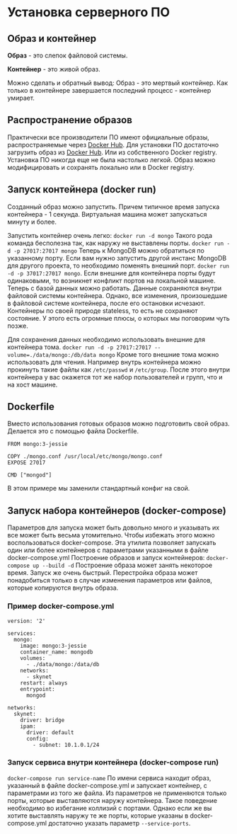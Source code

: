 # Установка серверного ПО

## Образ и контейнер
__Образ__ - это слепок файловой системы.

__Контейнер__ - это живой образ.

Можно сделать и обратный вывод:
Образ - это мертвый контейнер. Как только в контейнере завершается последний процесс - контейнер умирает.

## Распространение образов
Практически все производители ПО имеют официальные образы, распространяемые через [Docker Hub](https://hub.docker.com/).
Для установки ПО достаточно загрузить образ из [Docker Hub](https://hub.docker.com/). Или из собственного Docker registry.
Установка ПО никогда еще не была настолько легкой.
Образ можно модифицировать и сохранять локально или в Docker registry.

## Запуск контейнера (docker run)
Созданный образ можно запустить. Причем типичное время запуска контейнера - 1 секунда.
Виртуальная машина может запускаться минуту и более.

Запустить контейнер очень легко:
```docker run -d mongo```
Такого рода команда бесполезна так, как наружу не выставлены порты.
```docker run -d -p 27017:27017 mongo```
Теперь к MongoDB можно обратиться по указанному порту.
Если вам нужно запустить другой инстанс MongoDB для другого проекта, то необходимо поменять внешний порт. 
```docker run -d -p 37017:27017 mongo```. 
Если внешние для контейнера порты будут одинаковыми, то возникнет конфликт портов на локальной машине.
Теперь с базой данных можно работать. Данные сохраняются внутри файловой системы контейнера. Однако, все изменения, произошедшие в файловой системе контейнера, после его остановки исчезают. Контейнеры по своей природе stateless, то есть не сохраняют состояние. У этого есть огромные плюсы, о которых мы поговорим чуть позже.

Для сохранения данных необходимо использовать внешние для контейнера тома.
`docker run -d -p 27017:27017 --volume=./data/mongo:/db/data mongo`
Кроме того внешние тома можно использовать для чтения. Например внутрь контейнера можно прокинуть такие файлы как `/etc/passwd` и `/etc/group`. После этого внутри контейнера у вас окажется тот же набор пользователей и групп, что и на хост машине.


## Dockerfile
Вместо использования готовых образов можно подготовить свой образ.
Делается это с помощью файла Dockerfile.

```dockerfile=
FROM mongo:3-jessie

COPY ./mongo.conf /usr/local/etc/mongo/mongo.conf
EXPOSE 27017

CMD ["mongod"]
```
В этом примере мы заменили стандартный конфиг на свой.

## Запуск набора контейнеров (docker-compose)
Параметров для запуска может быть довольно много и указывать их все может быть весьма утомительно.
Чтобы избежать этого можно воспользоваться docker-compose. Эта утилита позволяет запускать один или более контейнеров с параметрами указанными в файле docker-compose.yml
Построение образов и запуск контейнеров: `docker-compose up --build -d`
Построение образа может занять некоторое время. Запуск же очень быстрый. Перестройка образа может понадобиться только в случае изменения параметров или файлов, которые копируются внутрь образа.

### Пример docker-compose.yml

```dockerfile=
version: '2'

services:
  mongo:
    image: mongo:3-jessie
    container_name: mongodb
    volumes:
      - ./data/mongo:/data/db
    networks:
      - skynet
    restart: always
    entrypoint:
      mongod
      
networks:
  skynet:
    driver: bridge
    ipam:
      driver: default
      config:
        - subnet: 10.1.0.1/24
```

### Запуск сервиса внутри контейнера (docker-compose run)
```docker-compose run service-name```
По имени сервиса находит образ, указанный в файле docker-compose.yml и  запускает контейнер, с параметрами из того же файла. Из параметров не применяются только порты, которые выставляются наружу контейнера. Такое поведение необходимо во избегание коллизий с портами. Однако если же вы хотите выставлять наружу те же порты, которые указаны в docker-compose.yml достаточно указать параметр `--service-ports`.
